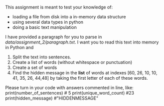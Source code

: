 This assignment is meant to test your knowledge of:
- loading a file from disk into a in-memory data structure
- using several data types in python
- doing a basic text manipulation

I have provided a paragraph for you to parse in *data/assignment_2/paragraph.txt*. I want you to read this text into memory in Python and
1. Split the text into sentences.
2. Create a list of words (without whitespace or punctuation)
3. Create a set of words
4. Find the hidden message in the **list** of words at indexes \[60, 26, 10, 10, 41, 35, 26, 44,48\] by taking the first letter of each of these words.

Please turn in your code with answers commented in line, like:
print(number_of_sentences) # 5
print(unique_word_count) #23
print(hidden_message) #"HIDDENMESSAGE"